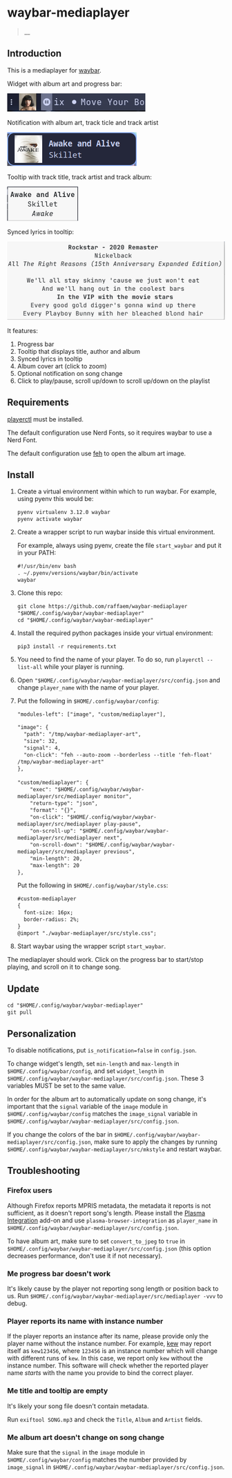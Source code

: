 # waybar-mediaplayer
> __
## Introduction

This is a mediaplayer for [waybar](https://github.com/Alexays/Waybar).

Widget with album art and progress bar:

![progress_bar](./showcase/progress_bar.gif)

Notification with album art, track ticle and track artist

![notification](./showcase/notification.png)

Tooltip with track title, track artist and track album:

![tooltip](./showcase/tooltip.png)

Synced lyrics in tooltip:

![lyrics](./showcase/lyrics.png)

It features:
1. Progress bar
2. Tooltip that displays title, author and album
3. Synced lyrics in tooltip
4. Album cover art (click to zoom)
5. Optional notification on song change
6. Click to play/pause, scroll up/down to scroll up/down on the playlist

## Requirements

[playerctl](https://github.com/altdesktop/playerctl) must be installed.

The default configuration use Nerd Fonts, so it requires waybar to use a Nerd Font.

The default configuration use [feh](https://github.com/derf/feh) to open the album art image.

## Install

1. Create a virtual environment within which to run waybar. For example, using pyenv this would be:

    ```
    pyenv virtualenv 3.12.0 waybar
    pyenv activate waybar
    ```

1. Create a wrapper script to run waybar inside this virtual environment.

    For example, always using pyenv, create the file `start_waybar` and put it in your PATH:
    ```
    #!/usr/bin/env bash
    . ~/.pyenv/versions/waybar/bin/activate
    waybar
    ```

1. Clone this repo:

    ```
    git clone https://github.com/raffaem/waybar-mediaplayer "$HOME/.config/waybar/waybar-mediaplayer"
    cd "$HOME/.config/waybar/waybar-mediaplayer"
    ```

1. Install the required python packages inside your virtual environment:

    ```
    pip3 install -r requirements.txt
    ```

1. You need to find the name of your player. To do so, run `playerctl --list-all` while your player is running.

1. Open `"$HOME/.config/waybar/waybar-mediaplayer/src/config.json` and change `player_name` with the name of your player.

1. Put the following in `$HOME/.config/waybar/config`:

    ```
    "modules-left": ["image", "custom/mediaplayer"],
    ```

    ```
    "image": {
      "path": "/tmp/waybar-mediaplayer-art",
      "size": 32,
      "signal": 4,
      "on-click": "feh --auto-zoom --borderless --title 'feh-float' /tmp/waybar-mediaplayer-art"
    },

    "custom/mediaplayer": {
        "exec": "$HOME/.config/waybar/waybar-mediaplayer/src/mediaplayer monitor",
        "return-type": "json",
        "format": "{}",
        "on-click": "$HOME/.config/waybar/waybar-mediaplayer/src/mediaplayer play-pause",
        "on-scroll-up": "$HOME/.config/waybar/waybar-mediaplayer/src/mediaplayer next",
        "on-scroll-down": "$HOME/.config/waybar/waybar-mediaplayer/src/mediaplayer previous",
        "min-length": 20,
        "max-length": 20
    },
    ```

    Put the following in `$HOME/.config/waybar/style.css`:

    ```
    #custom-mediaplayer
    {
      font-size: 16px;
      border-radius: 2%;
    }
    @import "./waybar-mediaplayer/src/style.css";
    ```

1. Start waybar using the wrapper script `start_waybar`.

The mediaplayer should work. Click on the progress bar to start/stop playing, and scroll on it to change song.

## Update

```
cd "$HOME/.config/waybar/waybar-mediaplayer"
git pull
```

## Personalization

To disable notifications, put `is_notification=false` in `config.json`.

To change widget's length, set `min-length` and `max-length` in `$HOME/.config/waybar/config`, and set `widget_length` in `$HOME/.config/waybar/waybar-mediaplayer/src/config.json`. These 3 variables MUST be set to the same value.

In order for the album art to automatically update on song change, it's important that the `signal` variable of the `image` module in `$HOME/.config/waybar/config` matches the `image_signal` variable in `$HOME/.config/waybar/waybar-mediaplayer/src/config.json`.

If you change the colors of the bar in `$HOME/.config/waybar/waybar-mediaplayer/src/config.json`, make sure to apply the changes by running `$HOME/.config/waybar/waybar-mediaplayer/src/mkstyle` and restart waybar.

## Troubleshooting

### Firefox users

Although Firefox reports MPRIS metadata, the metadata it reports is not sufficient, as it doesn't report song's length. Please install the [Plasma Integration](https://addons.mozilla.org/en-US/firefox/addon/plasma-integration) add-on and use `plasma-browser-integration` as `player_name` in `$HOME/.config/waybar/waybar-mediaplayer/src/config.json`.

To have album art, make sure to set `convert_to_jpeg` to `true` in `$HOME/.config/waybar/waybar-mediaplayer/src/config.json` (this option decreases performance, don't use it if not necessary).

### Me progress bar doesn't work

It's likely cause by the player not reporting song length or position back to us. Run `$HOME/.config/waybar/waybar-mediaplayer/src/mediaplayer -vvv` to debug.

### Player reports its name with instance number

If the player reports an instance after its name, please provide only the player name without the instance number. For example, [kew](https://github.com/ravachol/kew) may report itself as `kew123456`, where `123456` is an instance number which will change with different runs of `kew`. In this case, we report only `kew` without the instance number. This software will check whether the reported player name _starts_ with the name you provide to bind the correct player.

### Me title and tooltip are empty

It's likely your song file doesn't contain metadata.

Run `exiftool SONG.mp3` and check the `Title`, `Album` and `Artist` fields.

### Me album art doesn't change on song change

Make sure that the `signal` in the `image` module in `$HOME/.config/waybar/config` matches the number provided by `image_signal` in `$HOME/.config/waybar/waybar-mediaplayer/src/config.json`.

